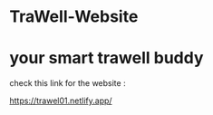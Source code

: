 # TraWell-Website
# your smart trawell buddy
check this link for the website :

https://trawel01.netlify.app/